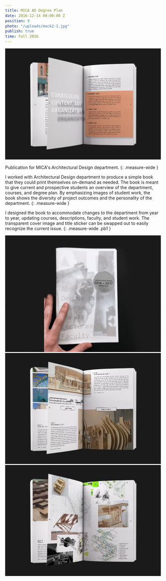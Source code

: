 ```yaml
---
title: MICA AD Degree Plan
date: 2016-12-14 00:00:00 Z
position: 9
photo: "/uploads/mock2-1.jpg"
publish: true
time: Fall 2016
---
```


![a](/uploads/trevorcarr-dot-info-micaad2.jpg)

Publication for MICA's Architectural Design department.
{: .measure-wide }

I worked with Architectural Design department to produce a simple book that they could print themselves on-demand as needed. The book is meant to give current and prospective students an overview of the department, courses, and degree plan. By emphasizing images of student work, the book shows the diversity of project outcomes and the personality of the department.
{: .measure-wide }

I designed the book to accommodate changes to the department from year to year, updating courses, descriptions, faculty, and student work. The transparent cover image and title sticker can be swapped out to easily recognize the current issue.
{: .measure-wide .pb1 }

![](/uploads/trevorcarr-dot-info-micaad1.gif)
![a](/uploads/trevorcarr-dot-info-micaad3.jpg)
![a](/uploads/trevorcarr-dot-info-micaad4.jpg)
